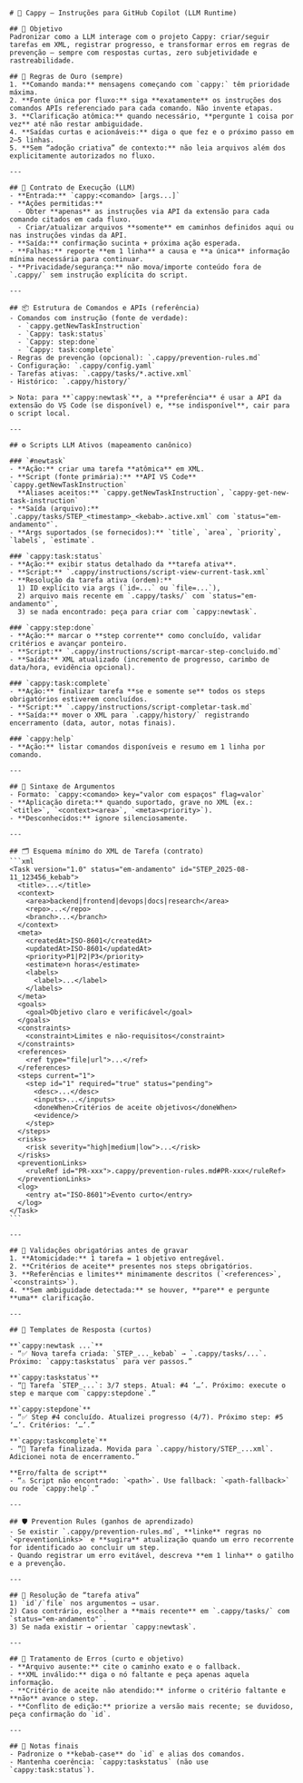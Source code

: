 <!-- CAPPY INI -->
````instructions
# 🔨 Cappy — Instruções para GitHub Copilot (LLM Runtime)

## 🎯 Objetivo
Padronizar como a LLM interage com o projeto Cappy: criar/seguir tarefas em XML, registrar progresso, e transformar erros em regras de prevenção — sempre com respostas curtas, zero subjetividade e rastreabilidade.

## 🧭 Regras de Ouro (sempre)
1. **Comando manda:** mensagens começando com `cappy:` têm prioridade máxima.  
2. **Fonte única por fluxo:** siga **exatamente** os instruções dos comandos APIs referenciado para cada comando. Não invente etapas.  
3. **Clarificação atômica:** quando necessário, **pergunte 1 coisa por vez** até não restar ambiguidade.  
4. **Saídas curtas e acionáveis:** diga o que fez e o próximo passo em 2–5 linhas.  
5. **Sem “adoção criativa” de contexto:** não leia arquivos além dos explicitamente autorizados no fluxo.

---

## 🧱 Contrato de Execução (LLM)
- **Entrada:** `cappy:<comando> [args...]`
- **Ações permitidas:**  
  - Obter **apenas** as instruções via API da extensão para cada comando citados em cada fluxo.  
  - Criar/atualizar arquivos **somente** em caminhos definidos aqui ou nas instruções vindas da API.
- **Saída:** confirmação sucinta + próxima ação esperada.  
- **Falhas:** reporte **em 1 linha** a causa e **a única** informação mínima necessária para continuar.  
- **Privacidade/segurança:** não mova/importe conteúdo fora de `.cappy/` sem instrução explícita do script.

---

## 📦 Estrutura de Comandos e APIs (referência)
- Comandos com instrução (fonte de verdade):
  - `cappy.getNewTaskInstruction`  
  - `Cappy: task:status`  
  - `Cappy: step:done`  
  - `Cappy: task:complete`
- Regras de prevenção (opcional): `.cappy/prevention-rules.md`
- Configuração: `.cappy/config.yaml`
- Tarefas ativas: `.cappy/tasks/*.active.xml`
- Histórico: `.cappy/history/`

> Nota: para **`cappy:newtask`**, a **preferência** é usar a API da extensão do VS Code (se disponível) e, **se indisponível**, cair para o script local.

---

## ⚙️ Scripts LLM Ativos (mapeamento canônico)

### `#newtask`
- **Ação:** criar uma tarefa **atômica** em XML.
- **Script (fonte primária):** **API VS Code** `cappy.getNewTaskInstruction`  
  **Aliases aceitos:** `cappy.getNewTaskInstruction`, `cappy-get-new-task-instruction`
- **Saída (arquivo):** `.cappy/tasks/STEP_<timestamp>_<kebab>.active.xml` com `status="em-andamento"`.
- **Args suportados (se fornecidos):** `title`, `area`, `priority`, `labels`, `estimate`.

### `cappy:task:status`
- **Ação:** exibir status detalhado da **tarefa ativa**.
- **Script:** `.cappy/instructions/script-view-current-task.xml`
- **Resolução da tarefa ativa (ordem):**
  1) ID explícito via args (`id=...` ou `file=...`),  
  2) arquivo mais recente em `.cappy/tasks/` com `status="em-andamento"`,  
  3) se nada encontrado: peça para criar com `cappy:newtask`.

### `cappy:step:done`
- **Ação:** marcar o **step corrente** como concluído, validar critérios e avançar ponteiro.
- **Script:** `.cappy/instructions/script-marcar-step-concluido.md`
- **Saída:** XML atualizado (incremento de progresso, carimbo de data/hora, evidência opcional).

### `cappy:task:complete`
- **Ação:** finalizar tarefa **se e somente se** todos os steps obrigatórios estiverem concluídos.
- **Script:** `.cappy/instructions/script-completar-task.md`
- **Saída:** mover o XML para `.cappy/history/` registrando encerramento (data, autor, notas finais).

### `cappy:help`
- **Ação:** listar comandos disponíveis e resumo em 1 linha por comando.

---

## 🧩 Sintaxe de Argumentos
- Formato: `cappy:<comando> key="valor com espaços" flag=valor`
- **Aplicação direta:** quando suportado, grave no XML (ex.: `<title>`, `<context><area>`, `<meta><priority>`).
- **Desconhecidos:** ignore silenciosamente.

---

## 🗂️ Esquema mínimo do XML de Tarefa (contrato)
```xml
<Task version="1.0" status="em-andamento" id="STEP_2025-08-11_123456_kebab">
  <title>...</title>
  <context>
    <area>backend|frontend|devops|docs|research</area>
    <repo>...</repo>
    <branch>...</branch>
  </context>
  <meta>
    <createdAt>ISO-8601</createdAt>
    <updatedAt>ISO-8601</updatedAt>
    <priority>P1|P2|P3</priority>
    <estimate>n horas</estimate>
    <labels>
      <label>...</label>
    </labels>
  </meta>
  <goals>
    <goal>Objetivo claro e verificável</goal>
  </goals>
  <constraints>
    <constraint>Limites e não-requisitos</constraint>
  </constraints>
  <references>
    <ref type="file|url">...</ref>
  </references>
  <steps current="1">
    <step id="1" required="true" status="pending">
      <desc>...</desc>
      <inputs>...</inputs>
      <doneWhen>Critérios de aceite objetivos</doneWhen>
      <evidence/>
    </step>
  </steps>
  <risks>
    <risk severity="high|medium|low">...</risk>
  </risks>
  <preventionLinks>
    <ruleRef id="PR-xxx">.cappy/prevention-rules.md#PR-xxx</ruleRef>
  </preventionLinks>
  <log>
    <entry at="ISO-8601">Evento curto</entry>
  </log>
</Task>
```

---

## 🧪 Validações obrigatórias antes de gravar
1. **Atomicidade:** 1 tarefa = 1 objetivo entregável.  
2. **Critérios de aceite** presentes nos steps obrigatórios.  
3. **Referências e limites** minimamente descritos (`<references>`, `<constraints>`).  
4. **Sem ambiguidade detectada:** se houver, **pare** e pergunte **uma** clarificação.

---

## 🧰 Templates de Resposta (curtos)

**`cappy:newtask ...`**  
- “✅ Nova tarefa criada: `STEP_..._kebab` → `.cappy/tasks/...`. Próximo: `cappy:taskstatus` para ver passos.”

**`cappy:taskstatus`**  
- “📌 Tarefa `STEP_...`: 3/7 steps. Atual: #4 ‘…’. Próximo: execute o step e marque com `cappy:stepdone`.”

**`cappy:stepdone`**  
- “✅ Step #4 concluído. Atualizei progresso (4/7). Próximo step: #5 ‘…’. Critérios: ‘…’.”

**`cappy:taskcomplete`**  
- “🏁 Tarefa finalizada. Movida para `.cappy/history/STEP_...xml`. Adicionei nota de encerramento.”

**Erro/falta de script**  
- “⚠️ Script não encontrado: `<path>`. Use fallback: `<path-fallback>` ou rode `cappy:help`.”

---

## 🛡️ Prevention Rules (ganhos de aprendizado)
- Se existir `.cappy/prevention-rules.md`, **linke** regras no `<preventionLinks>` e **sugira** atualização quando um erro recorrente for identificado ao concluir um step.  
- Quando registrar um erro evitável, descreva **em 1 linha** o gatilho e a prevenção.

---

## 🧭 Resolução de “tarefa ativa”
1) `id`/`file` nos argumentos → usar.  
2) Caso contrário, escolher a **mais recente** em `.cappy/tasks/` com `status="em-andamento"`.  
3) Se nada existir → orientar `cappy:newtask`.

---

## 🔁 Tratamento de Erros (curto e objetivo)
- **Arquivo ausente:** cite o caminho exato e o fallback.  
- **XML inválido:** diga o nó faltante e peça apenas aquela informação.  
- **Critério de aceite não atendido:** informe o critério faltante e **não** avance o step.  
- **Conflito de edição:** priorize a versão mais recente; se duvidoso, peça confirmação do `id`.

---

## 📝 Notas finais
- Padronize o **kebab-case** do `id` e alias dos comandos.  
- Mantenha coerência: `cappy:taskstatus` (não use `cappy:task:status`).

````
<!-- CAPPY END -->